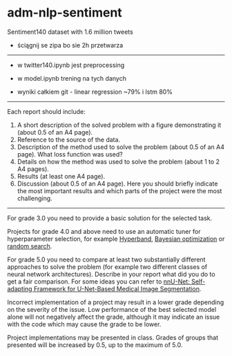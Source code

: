 # adm-nlp-sentiment
Sentiment140 dataset with 1.6 million tweets


- ściągnij se zipa bo sie 2h przetwarza

--------------------------------------------
* w twitter140.ipynb jest preprocessing
* w model.ipynb trening na tych danych


* wyniki całkiem git - linear regression ~79% i lstm 80%

----------------------------------------
Each report should include:
1. A short description of the solved problem with a figure demonstrating it (about 0.5 of an A4 page).
2. Reference to the source of the data.
3. Description of the method used to solve the problem (about 0.5 of an A4 page).
What loss function was used?
4. Details on how the method was used to solve the problem (about 1 to 2 A4 pages).
5. Results (at least one A4 page).
6. Discussion (about 0.5 of an A4 page).
Here you should briefly indicate the most important results and which parts of the project were the most challenging.
--------------------------------------------------------------------------
For grade 3.0 you need to provide a basic solution for the selected task.

Projects for grade 4.0 and above need to use an automatic tuner for hyperparameter selection, for example [Hyperband](https://keras.io/api/keras_tuner/tuners/hyperband/), [Bayesian optimization](https://keras.io/api/keras_tuner/tuners/bayesian/) or [random search](https://keras.io/api/keras_tuner/tuners/random/).

For grade 5.0 you need to compare at least two substantially different approaches to solve the problem (for example two different classes of neural network architectures).
Describe in your report what did you do to get a fair comparison. For some ideas you can refer to [nnU-Net: Self-adapting Framework for U-Net-Based Medical Image Segmentation](https://arxiv.org/abs/1809.10486).

Incorrect implementation of a project may result in a lower grade depending on the severity of the issue.
Low performance of the best selected model alone will not negatively affect the grade, although it may indicate an issue with the code which may cause the grade to be lower.

Project implementations may be presented in class. Grades of groups that presented will be increased by 0.5, up to the maximum of 5.0.
